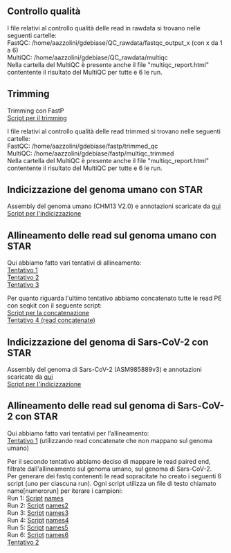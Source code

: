 ## Controllo qualità
I file relativi al controllo qualità delle read in rawdata si trovano nelle seguenti cartelle:  
FastQC: /home/aazzolini/gdebiase/QC_rawdata/fastqc_output_x (con x da 1 a 6)  
MultiQC: /home/aazzolini/gdebiase/QC_rawdata/multiqc  
Nella cartella del MultiQC è presente anche il file "multiqc_report.html" contentente il risultato del MultiQC per tutte e 6 le run.

## Trimming
Trimming con FastP  
[Script per il trimming](https://github.com/giuseppedebiase/COVID_lung_metag/blob/main/script/fastp_trimming.sh) 

I file relativi al controllo qualità delle read trimmed si trovano nelle seguenti cartelle:  
FastQC: /home/aazzolini/gdebiase/fastp/trimmed_qc  
MultiQC: /home/aazzolini/gdebiase/fastp/multiqc_trimmed  
Nella cartella del MultiQC è presente anche il file "multiqc_report.html" contentente il risultato del MultiQC per tutte e 6 le run.

## Indicizzazione del genoma umano con STAR
Assembly del genoma umano (CHM13 V2.0) e annotazioni scaricate da [qui](https://hgdownload.soe.ucsc.edu/goldenPath/hs1/bigZips/)  
[Script per l'indicizzazione](https://github.com/giuseppedebiase/COVID_lung_metag/blob/main/script/star_hs_t2t_index.sh)

## Allineamento delle read sul genoma umano con STAR
Qui abbiamo fatto vari tentativi di allineamento:  
[Tentativo 1](https://github.com/giuseppedebiase/COVID_lung_metag/blob/main/script/star_hs_t2t_try1.sh)  
[Tentativo 2](https://github.com/giuseppedebiase/COVID_lung_metag/blob/main/script/star_hs_t2t_try2.sh)  
[Tentativo 3](https://github.com/giuseppedebiase/COVID_lung_metag/blob/main/script/star_hs_t2t_try3.sh)

Per quanto riguarda l'ultimo tentativo abbiamo concatenato tutte le read PE con seqkit con il seguente script:  
[Script per la concatenazione](https://github.com/giuseppedebiase/COVID_lung_metag/blob/main/script/concat_trimmed_reads.sh)  
[Tentativo 4 (read concatenate)](https://github.com/giuseppedebiase/COVID_lung_metag/blob/main/script/star_hs_t2t_concat.sh)

## Indicizzazione del genoma di Sars-CoV-2 con STAR
Assembly del genoma di Sars-CoV-2 (ASM985889v3) e annotazioni scaricate da [qui](https://covid-19.ensembl.org/Sars_cov_2/Info/Index)  
[Script per l'indicizzazione](https://github.com/giuseppedebiase/COVID_lung_metag/blob/main/script/star_sc2_index.sh)  

## Allineamento delle read sul genoma di Sars-CoV-2 con STAR
Qui abbiamo fatto vari tentativi per l'allineamento:  
[Tentativo 1](https://github.com/giuseppedebiase/COVID_lung_metag/blob/main/script/star_sc2_mapping.sh) (utilizzando read concatenate che non mappano sul genoma umano)  

Per il secondo tentativo abbiamo deciso di mappare le read paired end, filtrate dall'allineamento sul genoma umano, sul genoma di Sars-CoV-2.  
Per generare dei fastq contenenti le read sopracitate ho creato i seguenti 6 script (uno per ciascuna run). Ogni script utilizza un file di testo chiamato name[numerorun] per iterare i campioni:  
Run 1: [Script](https://github.com/giuseppedebiase/COVID_lung_metag/blob/main/script/read_search.py)  [names](https://github.com/giuseppedebiase/COVID_lung_metag/blob/main/script/names.txt)  
Run 2: [Script](https://github.com/giuseppedebiase/COVID_lung_metag/blob/main/script/read_search_r2.py)  [names2](https://github.com/giuseppedebiase/COVID_lung_metag/blob/main/script/names2.txt)  
Run 3: [Script](https://github.com/giuseppedebiase/COVID_lung_metag/blob/main/script/read_search_r3.py)  [names3](https://github.com/giuseppedebiase/COVID_lung_metag/blob/main/script/names3.txt)  
Run 4: [Script](https://github.com/giuseppedebiase/COVID_lung_metag/blob/main/script/read_search_r4.py)  [names4](https://github.com/giuseppedebiase/COVID_lung_metag/blob/main/script/names4.txt)  
Run 5: [Script](https://github.com/giuseppedebiase/COVID_lung_metag/blob/main/script/read_search_r5.py)  [names5](https://github.com/giuseppedebiase/COVID_lung_metag/blob/main/script/names5.txt)  
Run 6: [Script](https://github.com/giuseppedebiase/COVID_lung_metag/blob/main/script/read_search_r6.py)  [names6](https://github.com/giuseppedebiase/COVID_lung_metag/blob/main/script/names6.txt)  
[Tentativo 2](https://github.com/giuseppedebiase/COVID_lung_metag/blob/main/script/star_sc2_mappingv2.sh)
